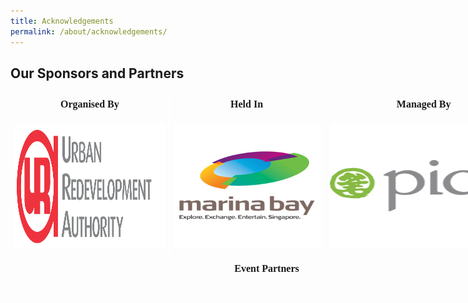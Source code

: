 ```yaml
---
title: Acknowledgements
permalink: /about/acknowledgements/
---
```


## Our Sponsors and Partners




<style type="text/css">
.tg  {border-collapse:collapse;border-spacing:0;}
.tg td{font-family:Arial, sans-serif;font-size:14px;padding:10px 5px;border-style:solid;border-width:1px;overflow:hidden;word-break:normal;border-color:black;}
.tg th{font-family:Arial, sans-serif;font-size:14px;font-weight:normal;padding:10px 5px;border-style:solid;border-width:1px;overflow:hidden;word-break:normal;border-color:black;}
.tg .tg-8jgo{border-color:#ffffff;text-align:center;vertical-align:top}
.tg .tg-9mte{font-weight:bold;font-size:16px;font-family:serif !important;;border-color:#ffffff;text-align:center;vertical-align:top}
.tg .tg-8ceb{font-size:16px;font-family:Georgia, serif !important;;border-color:#ffffff;text-align:center;vertical-align:top}
</style>
<table class="tg" style="undefined;table-layout: fixed; width: 820px">
<colgroup>
<col style="width: 253px">
<col style="width: 250px">
<col style="width: 317px">
</colgroup>
  <tr>
    <th class="tg-9mte">Organised By</th>
    <th class="tg-9mte">Held In</th>
    <th class="tg-9mte">Managed By</th>
  </tr>
  <tr>
    <td class="tg-8jgo"><a href="https://www.ura.gov.sg/Corporate" target="_self"><img src="/images/URA_logo.gif" alt="Urban Redevelopment Authority" style="width:300px;height:200px;" class="GeneratedImage"></a></td>
    <td class="tg-8jgo"><img src="/images/MB-logo.jpg" alt="Marina Bay" style="width:300px;height:200px;" class="GeneratedImage"></a></td>
    <td class="tg-8jgo"><a href="https://www.pico.com/en/" target="_self"><img src="/images/Pico-logo.jpg" alt="Pico Art International" style="width:300px;height:200px;" class="GeneratedImage"></a></td>
  </tr>
  <tr>
    <td class="tg-9mte" colspan="3">Event Partners</td>
  </tr>
  <tr>
    <td class="tg-8ceb"></td>
    <td class="tg-8ceb"></td>
    <td class="tg-8ceb"></td>
  </tr>
</table>
